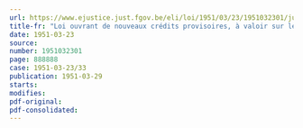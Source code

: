```yaml
---
url: https://www.ejustice.just.fgov.be/eli/loi/1951/03/23/1951032301/justel
title-fr: "Loi ouvrant de nouveaux crédits provisoires, à valoir sur les budgets de l'exercice 1951 et postposant la clôture d'opérations relatives à l'exercice 1950"
date: 1951-03-23
source:
number: 1951032301
page: 888888
case: 1951-03-23/33
publication: 1951-03-29
starts:
modifies:
pdf-original:
pdf-consolidated:
---
```


